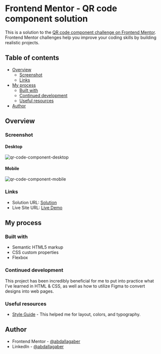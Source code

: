 # Frontend Mentor - QR code component solution

This is a solution to the [QR code component challenge on Frontend Mentor](https://www.frontendmentor.io/challenges/qr-code-component-iux_sIO_H). Frontend Mentor challenges help you improve your coding skills by building realistic projects.

## Table of contents

- [Overview](#overview)
  - [Screenshot](#screenshot)
  - [Links](#links)
- [My process](#my-process)
  - [Built with](#built-with)
  - [Continued development](#continued-development)
  - [Useful resources](#useful-resources)
- [Author](#author)


## Overview

### Screenshot

#### Desktop
![qr-code-component-desktop](https://github.com/abdallagaber/qr-code-component-frontend-mentor/assets/48131968/d8fe0b2f-0132-47fb-8b25-92892cf26f19)

#### Mobile
![qr-code-component-mobile](https://github.com/abdallagaber/qr-code-component-frontend-mentor/assets/48131968/462e27c8-e3b7-408e-8878-3652f435a569)


### Links

- Solution URL: [Solution](https://www.frontendmentor.io/solutions/qr-code-component-html-and-css-RPON2KNRAf)
- Live Site URL: [Live Demo](https://qr-code-component-abdalla.netlify.app/)

## My process

### Built with

- Semantic HTML5 markup
- CSS custom properties
- Flexbox



### Continued development

This project has been incredibly beneficial for me to put into practice what I've learned in HTML & CSS, as well as how to utilize Figma to convert designs into web pages.


### Useful resources

- [Style Guide](https://github.com/abdallagaber/qr-code-component-frontend-mentor/blob/main/style-guide.md) - This helped me for layout, colors, and typography.


## Author

- Frontend Mentor - [@abdallagaber](https://www.frontendmentor.io/profile/abdallagaber)
- LinkedIn - [@abdallagaber](https://www.linkedin.com/in/abdallagaber/)

